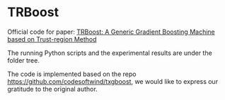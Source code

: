 # TRBoost
Official code for paper: [TRBoost: A Generic Gradient Boosting Machine based on Trust-region Method](https://arxiv.org/pdf/2209.13791.pdf)

The running Python scripts and the experimental results are under the folder tree.

The code is implemented based on the repo https://github.com/codesoftwind/txgboost, we would like to express our gratitude to the original author.
